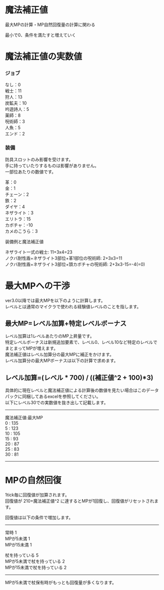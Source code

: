 # 魔法補正値

最大MPの計算・MP自然回復量の計算に関わる

最小で0、条件を満たすと増えていく

# 魔法補正値の実数値

### ジョブ  

なし：0  
戦士：11  
狩人：13  
炭鉱夫：10  
吟遊詩人：5  
薬師：8  
呪術師：3  
人魚：5  
エンド：2

### 装備

防具スロットのみ影響を受けます。  
手に持っていたりするものは影響がありません。  
一部位あたりの数値です。

革：0  
金：1  
チェーン：2  
鉄：2  
ダイヤ：4  
ネザライト：3  
エリトラ：15  
カボチャ：-10  
カメのこうら：3  

装備例と魔法補正値  

ネザライト一式の戦士: 11+3x4=23  
ノクバ耐性盾+ネザライト3部位+革1部位の呪術師: 2+3x3=11  
ノクバ耐性盾+ネザライト3部位+頭カボチャの呪術師: 2+3x3-15=-4(=0)  

# 最大MPへの干渉

ver3.0以降では最大MPを以下のように計算します。  
レベルとは通常のマイクラで使われる経験値レベルのことを指します。

## 最大MP=レベル加算+特定レベルボーナス

レベル加算は1レベルあたりのMP上昇量です。  
特定レベルボーナスは新規追加要素で、レベル0、レベル10など特定のレベルでまとまってMPが増えます。  
魔法補正値はレベル加算分の最大MPに補正をかけます。  
レベル加算分の最大MPボーナスは以下の計算で求めます。

## レベル加算=(レベル * 700) / ((補正値^2 + 100)*3)

具体的に現在レベルと魔法補正値による計算後の数値を見たい場合はこのデータパックに同梱してあるexcelを参照してください。  
以下にレベル30での実数値を抜き出して記載します。  

---

魔法補正値:最大MP  
0  : 135  
5  : 123  
10 : 105  
15 : 93  
20 : 87  
25 : 83  
30 : 81  

---

# MPの自然回復

1tick毎に回復値が加算されます。  
回復値が 210+魔法補正値^2 に達するとMPが1回復し、回復値がリセットされます。

回復値は以下の条件で増加します。

---

常時 1  
MPが5未満 1  
MPが15未満 1  

杖を持っている 5  
MPが5未満で杖を持っている 2  
MPが15未満で杖を持っている 2  

---

MPが5未満で杖保有時がもっとも回復量が多くなります。